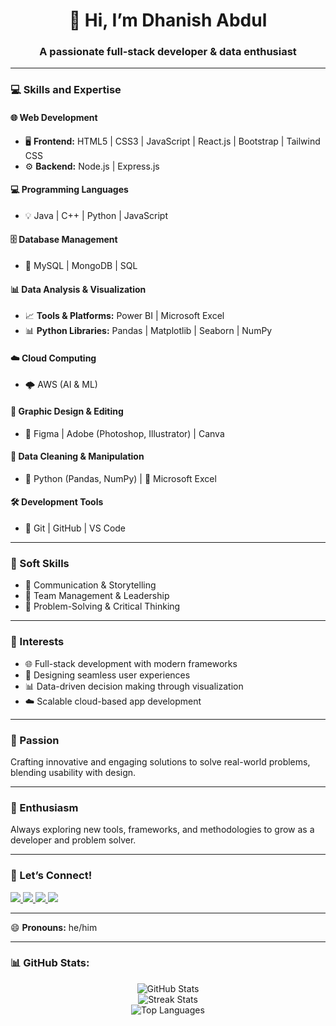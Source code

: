 <h1 align="center">👋 Hi, I’m Dhanish Abdul</h1>
<h3 align="center">A passionate full-stack developer & data enthusiast</h3>

---

### 💻 Skills and Expertise

#### 🌐 Web Development
- 🖥️ **Frontend:** HTML5 | CSS3 | JavaScript | React.js | Bootstrap | Tailwind CSS  
- ⚙️ **Backend:** Node.js | Express.js

#### 💻 Programming Languages
- 💡 Java | C++ | Python | JavaScript

#### 🗄️ Database Management
- 💾 MySQL | MongoDB | SQL

#### 📊 Data Analysis & Visualization
- 📈 **Tools & Platforms:** Power BI | Microsoft Excel  
- 📊 **Python Libraries:** Pandas | Matplotlib | Seaborn | NumPy

#### ☁️ Cloud Computing
- 🌩️ AWS (AI & ML)

#### 🎨 Graphic Design & Editing
- 🎨 Figma | Adobe (Photoshop, Illustrator) | Canva

#### 🧹 Data Cleaning & Manipulation
- 🧪 Python (Pandas, NumPy) | 🧾 Microsoft Excel

#### 🛠️ Development Tools
- 🔧 Git | GitHub | VS Code

---

### 🧠 Soft Skills
- 💬 Communication & Storytelling  
- 🤝 Team Management & Leadership  
- 🧩 Problem-Solving & Critical Thinking

---

### 👀 Interests
- 🌐 Full-stack development with modern frameworks  
- 🎯 Designing seamless user experiences  
- 📊 Data-driven decision making through visualization  
- ☁️ Scalable cloud-based app development

---

### 🎨 Passion
Crafting innovative and engaging solutions to solve real-world problems, blending usability with design.

---

### 🌱 Enthusiasm
Always exploring new tools, frameworks, and methodologies to grow as a developer and problem solver.

---

### 🔗 Let’s Connect!
<p align="left">
  <a href="https://linkedin.com/in/dhanishabdul03" target="_blank">
    <img src="https://img.shields.io/badge/LinkedIn-0A66C2?style=for-the-badge&logo=linkedin&logoColor=white" />
  </a>
  <a href="https://dhanishportfolio.netlify.app/" target="_blank">
    <img src="https://img.shields.io/badge/Portfolio-000?style=for-the-badge&logo=vercel&logoColor=white" />
  </a>
  <a href="https://www.behance.net/dhanishabdul" target="_blank">
    <img src="https://img.shields.io/badge/Behance-1769ff?style=for-the-badge&logo=behance&logoColor=white" />
  </a>
  <a href="https://github.com/dhanish03" target="_blank">
    <img src="https://img.shields.io/badge/GitHub-181717?style=for-the-badge&logo=github&logoColor=white" />
  </a>
</p>

---

😄 **Pronouns:** he/him

---

### 📊 GitHub Stats:
<p align="center">
  <img src="https://github-readme-stats.vercel.app/api?username=dhanish03&show_icons=true&theme=tokyonight" alt="GitHub Stats" />
  <br />
  <img src="https://github-readme-streak-stats.herokuapp.com/?user=dhanish03&theme=tokyonight" alt="Streak Stats" />
  <br />
  <img src="https://github-readme-stats.vercel.app/api/top-langs/?username=dhanish03&layout=compact&theme=tokyonight" alt="Top Languages" />
</p>

<!---
dhanish03/dhanish03 is a ✨ special ✨ repository because its `README.md` (this file) appears on your GitHub profile.
You can click the Preview link to take a look at your changes.
--->

